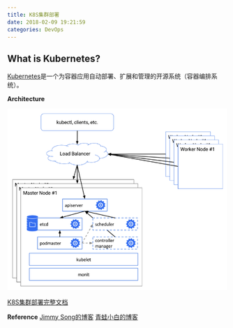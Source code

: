```yaml
---
title: K8S集群部署
date: 2018-02-09 19:21:59
categories: DevOps
---
```

## What is Kubernetes?
 
[Kubernetes](https://kubernetes.io)是一个为容器应用自动部署、扩展和管理的开源系统（容器编排系统）。

**Architecture**

![](/images/k8s-arch.png)

<!-- more -->

[K8S集群部署完整文档](https://github.com/acquaai/Kubernetes/blob/master/k8s-cluster-with-binary/k8s-with-binary.md)

**Reference**
[Jimmy Song的博客](https://jimmysong.io/posts/kubernetes-installation-document/)
[青蛙小白的博客](https://blog.frognew.com/2017/04/install-ha-kubernetes-1.6-cluster.html#13-etcd高可用集群部署)


